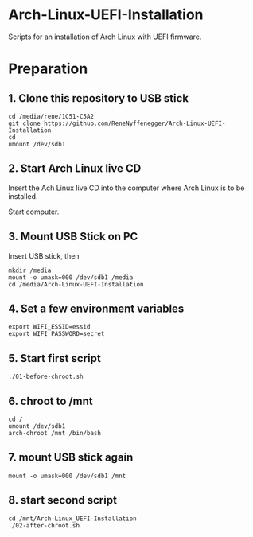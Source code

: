 # Arch-Linux-UEFI-Installation
Scripts for an installation of Arch Linux with UEFI firmware.

# Preparation

## 1. Clone this repository to USB stick

    cd /media/rene/1C51-C5A2
    git clone https://github.com/ReneNyffenegger/Arch-Linux-UEFI-Installation
    cd
    umount /dev/sdb1

## 2. Start Arch Linux live CD

Insert the Ach Linux live CD into the computer where Arch Linux is to be installed.

Start computer.

## 3. Mount USB Stick on PC

Insert USB stick, then

    mkdir /media
    mount -o umask=000 /dev/sdb1 /media
    cd /media/Arch-Linux-UEFI-Installation

## 4. Set a few environment variables


    export WIFI_ESSID=essid
    export WIFI_PASSWORD=secret

## 5. Start first script

    ./01-before-chroot.sh
   
## 6. chroot to /mnt

    cd /
    umount /dev/sdb1
    arch-chroot /mnt /bin/bash

## 7. mount USB stick again

    mount -o umask=000 /dev/sdb1 /mnt

## 8. start second script

    cd /mnt/Arch-Linux_UEFI-Installation
    ./02-after-chroot.sh
